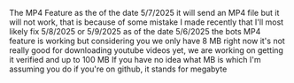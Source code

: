 The MP4 Feature as the of the date 5/7/2025 it will send an MP4 file but it will not work, that is because of some mistake I made recently that I'll most likely fix 5/8/2025 or 5/9/2025
as of the date 5/6/2025 the bots MP4 feature is working but considering you we only have 8 MB right now it's not really good for downloading youtube videos yet, we are working on getting it verified and up to 100 MB
If you have no idea what MB is which I'm assuming you do if you're on github, it stands for megabyte
